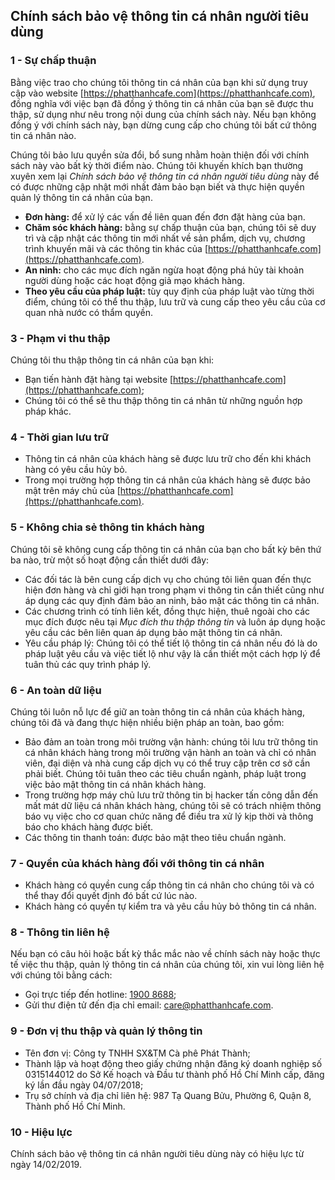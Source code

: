 ## Chính sách bảo vệ thông tin cá nhân người tiêu dùng

### 1 - Sự chấp thuận

Bằng việc trao cho chúng tôi thông tin cá nhân của bạn khi sử dụng truy cập vào website [https://phatthanhcafe.com](https://phatthanhcafe.com), đồng nghĩa với việc bạn đã đồng ý thông tin cá nhân của bạn sẽ được thu thập, sử dụng như nêu trong nội dung của chính sách này. Nếu bạn không đồng ý với chính sách này, bạn dừng cung cấp cho chúng tôi bất cứ thông tin cá nhân nào.

Chúng tôi bảo lưu quyền sửa đổi, bổ sung nhằm hoàn thiện đối với chính sách này vào bất kỳ thời điểm nào. Chúng tôi khuyến khích bạn thường xuyên xem lại _Chính sách bảo vệ thông tin cá nhân người tiêu dùng_ này để có được những cập nhật mới nhất đảm bảo bạn biết và thực hiện quyền quản lý thông tin cá nhân của bạn.

- **Đơn hàng:** để xử lý các vấn đề liên quan đến đơn đặt hàng của bạn.
- **Chăm sóc khách hàng:** bằng sự chấp thuận của bạn, chúng tôi sẽ duy trì và cập nhật các thông tin mới nhất về sản phẩm, dịch vụ, chương trình khuyến mãi và các thông tin khác của [https://phatthanhcafe.com](https://phatthanhcafe.com).
- **An ninh:** cho các mục đích ngăn ngừa hoạt động phá hủy tài khoản người dùng hoặc các hoạt động giả mạo khách hàng.
- **Theo yêu cầu của pháp luật:** tùy quy định của pháp luật vào từng thời điểm, chúng tôi có thể thu thập, lưu trữ và cung cấp theo yêu cầu của cơ quan nhà nước có thẩm quyền.

### 3 - Phạm vi thu thập

Chúng tôi thu thập thông tin cá nhân của bạn khi:

- Bạn tiến hành đặt hàng tại website [https://phatthanhcafe.com](https://phatthanhcafe.com);
- Chúng tôi có thể sẽ thu thập thông tin cá nhân từ những nguồn hợp pháp khác.

### 4 - Thời gian lưu trữ

- Thông tin cá nhân của khách hàng sẽ được lưu trữ cho đến khi khách hàng có yêu cầu hủy bỏ.
- Trong mọi trường hợp thông tin cá nhân của khách hàng sẽ được bảo mật trên máy chủ của [https://phatthanhcafe.com](https://phatthanhcafe.com).

### 5 - Không chia sẻ thông tin khách hàng

Chúng tôi sẽ không cung cấp thông tin cá nhân của bạn cho bất kỳ bên thứ ba nào, trừ một số hoạt động cần thiết dưới đây:

- Các đối tác là bên cung cấp dịch vụ cho chúng tôi liên quan đến thực hiện đơn hàng và chỉ giới hạn trong phạm vi thông tin cần thiết cũng như áp dụng các quy định đảm bảo an ninh, bảo mật các thông tin cá nhân.
- Các chương trình có tính liên kết, đồng thực hiện, thuê ngoài cho các mục đích được nêu tại _Mục đích thu thập thông tin_ và luôn áp dụng hoặc yêu cầu các bên liên quan áp dụng bảo mật thông tin cá nhân.
- Yêu cầu pháp lý: Chúng tôi có thể tiết lộ thông tin cá nhân nếu đó là do pháp luật yêu cầu và việc tiết lộ như vậy là cần thiết một cách hợp lý để tuân thủ các quy trình pháp lý.

### 6 - An toàn dữ liệu

Chúng tôi luôn nỗ lực để giữ an toàn thông tin cá nhân của khách hàng, chúng tôi đã và đang thực hiện nhiều biện pháp an toàn, bao gồm:

- Bảo đảm an toàn trong môi trường vận hành: chúng tôi lưu trữ thông tin cá nhân khách hàng trong môi trường vận hành an toàn và chỉ có nhân viên, đại diện và nhà cung cấp dịch vụ có thể truy cập trên cơ sở cần phải biết. Chúng tôi tuân theo các tiêu chuẩn ngành, pháp luật trong việc bảo mật thông tin cá nhân khách hàng.
- Trong trường hợp máy chủ lưu trữ thông tin bị hacker tấn công dẫn đến mất mát dữ liệu cá nhân khách hàng, chúng tôi sẽ có trách nhiệm thông báo vụ việc cho cơ quan chức năng để điều tra xử lý kịp thời và thông báo cho khách hàng được biết.
- Các thông tin thanh toán: được bảo mật theo tiêu chuẩn ngành.

### 7 - Quyền của khách hàng đối với thông tin cá nhân

- Khách hàng có quyền cung cấp thông tin cá nhân cho chúng tôi và có thể thay đổi quyết định đó bất cứ lúc nào.
- Khách hàng có quyền tự kiểm tra và yêu cầu hủy bỏ thông tin cá nhân.

### 8 - Thông tin liên hệ

Nếu bạn có câu hỏi hoặc bất kỳ thắc mắc nào về chính sách này hoặc thực tế việc thu thập, quản lý thông tin cá nhân của chúng tôi, xin vui lòng liên hệ với chúng tôi bằng cách:

- Gọi trực tiếp đến hotline: [1900 8688](tel:19008688);
- Gửi thư điện tử đến địa chỉ email: [care@phatthanhcafe.com](mailto:care@phatthanhcafe.com).

### 9 - Đơn vị thu thập và quản lý thông tin

- Tên đơn vị: Công ty TNHH SX&TM Cà phê Phát Thành;
- Thành lập và hoạt động theo giấy chứng nhận đăng ký doanh nghiệp số 0315144012 do Sở Kế hoạch và Đầu tư thành phố Hồ Chí Minh cấp, đăng ký lần đầu ngày 04/07/2018;
- Trụ sở chính và địa chỉ liên hệ: 987 Tạ Quang Bửu, Phường 6, Quận 8, Thành phố Hồ Chí Minh.

### 10 - Hiệu lực

Chính sách bảo vệ thông tin cá nhân người tiêu dùng này có hiệu lực từ ngày 14/02/2019.<br/>
